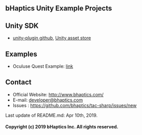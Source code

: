 ## bHaptics Unity Example Projects 

## Unity SDK
* [unity-plugin github](https://github.com/bhaptics/tactosy-sharp/tree/master/samples/unity-plugin), [Unity asset store](https://assetstore.unity.com/packages/tools/integration/bhaptics-haptic-plugin-76647)

## Examples 
* Oculuse Quest Example: [link](oculus-example)

## Contact
* Official Website: http://www.bhaptics.com/
* E-mail: developer@bhaptics.com
* Issues : https://github.com/bhaptics/tac-sharp/issues/new

Last update of README.md: Apr 10th, 2019.

#### Copyright (c) 2019 bHaptics Inc. All rights reserved.
